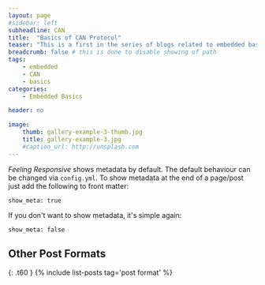 ```yaml
---
layout: page
#sidebar: left
subheadline: CAN
title:  "Basics of CAN Protocol"
teaser: "This is a first in the series of blogs related to embedded basics. We will be going through some of the basics of CAN protocol"
breadcrumb: false # this is done to disable showing of path
tags:
    - embedded
    - CAN
    - basics
categories:
    - Embedded Basics

header: no

image:
    thumb: gallery-example-3-thumb.jpg
    title: gallery-example-3.jpg
    #caption_url: http://unsplash.com
---
```

*Feeling Responsive* shows metadata by default. The default behaviour can be changed via `config.yml`. To show metadata at the end of a page/post just add the following to front matter:
<!--more-->

~~~
show_meta: true
~~~

If you don't want to show metadata, it's simple again:

~~~
show_meta: false
~~~


## Other Post Formats
{: .t60 }
{% include list-posts tag='post format' %}
